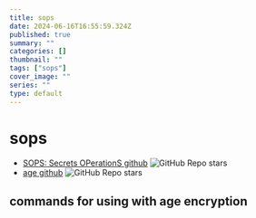 ```yaml
---
title: sops
date: 2024-06-16T16:55:59.324Z
published: true
summary: ""
categories: []
thumbnail: ""
tags: ["sops"]
cover_image: ""
series: ""
type: default
---
```


# sops

- [SOPS: Secrets OPerationS github](https://github.com/getsops/sops)
  ![GitHub Repo stars](https://img.shields.io/github/stars/getsops/sops)
- [age github](https://github.com/FiloSottile/age)
  ![GitHub Repo stars](https://img.shields.io/github/stars/FiloSottile/age)

## commands for using with age encryption
